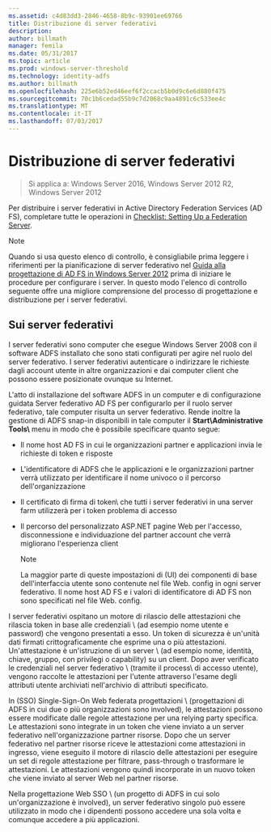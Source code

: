 ```yaml
---
ms.assetid: c4d83dd3-2846-4658-8b9c-93901ee69766
title: Distribuzione di server federativi
description: 
author: billmath
manager: femila
ms.date: 05/31/2017
ms.topic: article
ms.prod: windows-server-threshold
ms.technology: identity-adfs
ms.author: billmath
ms.openlocfilehash: 225e6b52ed46eef6f2ccacb5b0d9c6e6d880f475
ms.sourcegitcommit: 70c1b6cedad55b9c7d2068c9aa4891c6c533ee4c
ms.translationtype: MT
ms.contentlocale: it-IT
ms.lasthandoff: 07/03/2017
---
```

# <a name="deploying-federation-servers"></a>Distribuzione di server federativi

>Si applica a: Windows Server 2016, Windows Server 2012 R2, Windows Server 2012

Per distribuire i server federativi in Active Directory Federation Services \(AD FS\), completare tutte le operazioni in [Checklist: Setting Up a Federation Server](Checklist--Setting-Up-a-Federation-Server.md).  
  
> [!NOTE]  
> Quando si usa questo elenco di controllo, è consigliabile prima leggere i riferimenti per la pianificazione di server federativo nel [Guida alla progettazione di AD FS in Windows Server 2012](https://technet.microsoft.com/library/dd807036.aspx) prima di iniziare le procedure per configurare i server. In questo modo l'elenco di controllo seguente offre una migliore comprensione del processo di progettazione e distribuzione per i server federativi.  
  
## <a name="about-federation-servers"></a>Sui server federativi  
I server federativi sono computer che esegue Windows Server 2008 con il software ADFS installato che sono stati configurati per agire nel ruolo del server federativo. I server federativi autenticare o indirizzare le richieste dagli account utente in altre organizzazioni e dai computer client che possono essere posizionate ovunque su Internet.  
  
L'atto di installazione del software ADFS in un computer e di configurazione guidata Server federativo AD FS per configurarlo per il ruolo server federativo, tale computer risulta un server federativo. Rende inoltre la gestione di ADFS snap-in disponibili in tale computer il **Start\\Administrative Tools\\** menu in modo che è possibile specificare quanto segue:  
  
-   Il nome host AD FS in cui le organizzazioni partner e applicazioni invia le richieste di token e risposte  
  
-   L'identificatore di ADFS che le applicazioni e le organizzazioni partner verrà utilizzato per identificare il nome univoco o il percorso dell'organizzazione  
  
-   Il certificato di firma di token\ che tutti i server federativi in una server farm utilizzerà per i token problema di accesso  
  
-   Il percorso del personalizzato ASP.NET pagine Web per l'accesso, disconnessione e individuazione del partner account che verrà migliorano l'esperienza client  
  
    > [!NOTE]  
    > La maggior parte di queste impostazioni di \(UI\) dei componenti di base dell'interfaccia utente sono contenute nel file Web. config in ogni server federativo. Il nome host AD FS e i valori di identificatore di AD FS non sono specificati nel file Web. config.  
  
I server federativi ospitano un motore di rilascio delle attestazioni che rilascia token in base alle credenziali \ (ad esempio nome utente e password\) che vengono presentati a esso. Un token di sicurezza è un'unità dati firmati crittograficamente che esprime una o più attestazioni. Un'attestazione è un'istruzione di un server \ (ad esempio nome, identità, chiave, gruppo, con privilegi o capability\) su un client. Dopo aver verificato le credenziali nel server federativo \ (tramite il process\ di accesso utente), vengono raccolte le attestazioni per l'utente attraverso l'esame degli attributi utente archiviati nell'archivio di attributi specificato.  
  
In \(SSO\) Single\-Sign\-On Web federata progettazioni \ (progettazioni di ADFS in cui due o più organizzazioni sono involved\), le attestazioni possono essere modificate dalle regole attestazione per una relying party specifica. Le attestazioni sono integrate in un token che viene inviato a un server federativo nell'organizzazione partner risorse. Dopo che un server federativo nel partner risorse riceve le attestazioni come attestazioni in ingresso, viene eseguito il motore di rilascio delle attestazioni per eseguire un set di regole attestazione per filtrare, pass-through o trasformare le attestazioni. Le attestazioni vengono quindi incorporate in un nuovo token che viene inviato al server Web nel partner risorse.  
  
Nella progettazione Web SSO \ (un progetto di ADFS in cui solo un'organizzazione è involved\), un server federativo singolo può essere utilizzato in modo che i dipendenti possono accedere una sola volta e comunque accedere a più applicazioni.  
  
